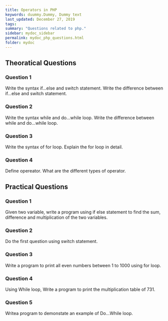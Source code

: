 ```yaml
---
title: Operators in PHP
keywords: duummy.Dummy, Dummy text
last_updated: December 27, 2019
tags: 
summary: "Questions related to php."
sidebar: mydoc_sidebar
permalink: mydoc_php_questions.html
folder: mydoc
---
```


## Theoratical Questions

### Question 1
Write the syntax if...else and switch statement. Write the difference between if...else and switch statement.

### Question 2
Write the syntax while and do...while loop. Write the difference between while and do...while loop.

### Question 3
Write the syntax of for loop. Explain the for loop in detail.

### Question 4
Define opereator. What are the different types of operator.

## Practical Questions

### Question 1
Given two variable, write a program using if else statement to find the sum, difference and multiplication of the two variables.

### Question 2
Do the first question using switch statement.

### Question 3
Write a program to print all even numbers between 1 to 1000 using for loop.

### Question 4
Using While loop, Write a program to print the multiplication table of 731.

### Question 5
Writea program to demonstate an example of Do...While loop.